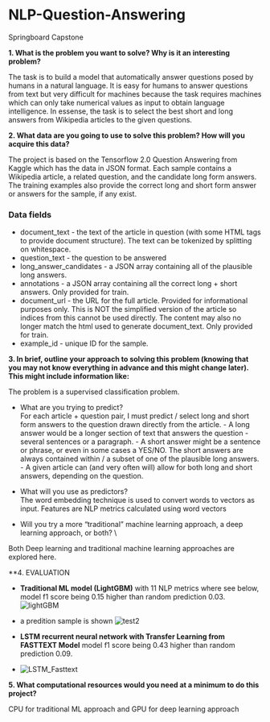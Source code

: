 # NLP-Question-Answering
Springboard Capstone



**1. What is the problem you want to solve? Why is it an interesting problem?**

The task is to build a model that automatically answer questions posed by humans in a natural language. It is easy for humans to answer questions from text but very difficult for machines because the task requires machines which can only take numerical values as input to obtain language intelligence. In essense, the task is to select the best short and long answers from Wikipedia articles to the given questions.

**2. What data are you going to use to solve this problem? How will you acquire this data?**

The project is based on the Tensorflow 2.0 Question Answering from Kaggle which has the data in JSON format. Each sample contains a Wikipedia article, a related question, and the candidate long form answers. The training examples also provide the correct long and short form answer or answers for the sample, if any exist.
### Data fields
*	document_text - the text of the article in question (with some HTML tags to provide document structure). The text can be tokenized by splitting on whitespace.
* question_text - the question to be answered
* long_answer_candidates - a JSON array containing all of the plausible long answers.
* annotations - a JSON array containing all the correct long + short answers. Only provided for train.
* document_url - the URL for the full article. Provided for informational purposes only. This is NOT the simplified version of the article so indices from this cannot be used directly. The content may also no longer match the html used to generate document_text. Only provided for train.
* example_id - unique ID for the sample.


**3. In brief, outline your approach to solving this problem (knowing that you may not know everything in advance and this might change later). This might include information like:**

The problem is a supervised classification problem. 

* What are you trying to predict? \
For each article + question pair, I must predict / select long and short form answers to the question drawn directly from the article. - A long answer would be a longer section of text that answers the question - several sentences or a paragraph. - A short answer might be a sentence or phrase, or even in some cases a YES/NO. The short answers are always contained within / a subset of one of the plausible long answers. - A given article can (and very often will) allow for both long and short answers, depending on the question.

* What will you use as predictors? \
The word embedding technique is used to convert words to vectors as input. Features are NLP metrics calculated using word vectors

* Will you try a more “traditional” machine learning approach, a deep learning
approach, or both? \

Both Deep learning and traditional machine learning approaches are explored here.

**4. EVALUATION
* **Traditional ML model (LightGBM)** with 11 NLP metrics where see below, model f1 score being 0.15 higher than random prediction 0.03.
![lightGBM](https://user-images.githubusercontent.com/57920705/127776696-cb59db2d-c2e8-437e-8617-01cc1b04c287.JPG)
* a predition sample is shown
![test2](https://user-images.githubusercontent.com/57920705/127776595-f79a021d-a071-47ed-823f-39257d60b5ad.JPG)

* **LSTM recurrent neural network with Transfer Learning from FASTTEXT Model** model f1 score being 0.43 higher than random prediction 0.09.
* ![LSTM_Fasttext](https://user-images.githubusercontent.com/57920705/127777738-1881f91a-8695-487d-8c56-4c364d92c668.JPG)



**5. What computational resources would you need at a minimum to do this project?**

CPU for traditional ML approach and GPU for deep learning approach

